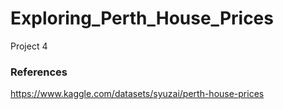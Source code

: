 # Exploring_Perth_House_Prices
Project 4


### References

https://www.kaggle.com/datasets/syuzai/perth-house-prices